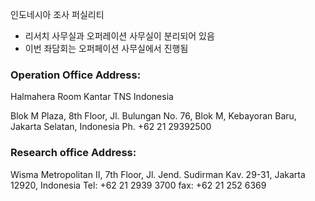 인도네시아 조사 퍼실리티



* 리서치 사무실과 오퍼레이션 사무실이 분리되어 있음
* 이번 좌담회는 오퍼페이션 사무실에서 진행됨
 
### Operation Office Address:
Halmahera Room
Kantar TNS Indonesia
 
Blok M Plaza, 8th Floor,
Jl. Bulungan No. 76,
Blok M, Kebayoran Baru,
Jakarta Selatan, Indonesia
Ph. +62 21 29392500


### Research office Address:
Wisma Metropolitan II, 7th Floor,
Jl. Jend. Sudirman Kav. 29-31,
Jakarta 12920, Indonesia
Tel: +62 21 2939 3700
fax: +62 21 252 6369

